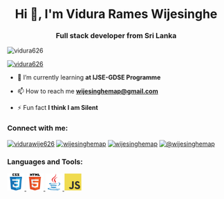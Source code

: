 <h1 align="center">Hi 👋, I'm Vidura Rames Wijesinghe</h1>
<h3 align="center">Full stack developer from Sri Lanka</h3>

<p align="left"> <img src="https://komarev.com/ghpvc/?username=vidura626&label=Profile%20views&color=0e75b6&style=flat" alt="vidura626" /> </p>

<p align="left"> <a href="https://github.com/ryo-ma/github-profile-trophy"><img src="https://github-profile-trophy.vercel.app/?username=vidura626" alt="vidura626" /></a> </p>

- 🌱 I’m currently learning **at IJSE-GDSE Programme**

- 📫 How to reach me **wijesinghemap@gmail.com**

- ⚡ Fun fact **I think I am Silent**

<h3 align="left">Connect with me:</h3>
<p align="left">
<a href="https://linkedin.com/in/vidurawije626" target="blank"><img align="center" src="https://raw.githubusercontent.com/rahuldkjain/github-profile-readme-generator/master/src/images/icons/Social/linked-in-alt.svg" alt="vidurawije626" height="30" width="40" /></a>
<a href="https://www.hackerrank.com/wijesinghemap" target="blank"><img align="center" src="https://raw.githubusercontent.com/rahuldkjain/github-profile-readme-generator/master/src/images/icons/Social/hackerrank.svg" alt="wijesinghemap" height="30" width="40" /></a>
<a href="https://www.leetcode.com/wijesinghemap" target="blank"><img align="center" src="https://raw.githubusercontent.com/rahuldkjain/github-profile-readme-generator/master/src/images/icons/Social/leet-code.svg" alt="wijesinghemap" height="30" width="40" /></a>
<a href="https://www.hackerearth.com/@wijesinghemap" target="blank"><img align="center" src="https://raw.githubusercontent.com/rahuldkjain/github-profile-readme-generator/master/src/images/icons/Social/hackerearth.svg" alt="@wijesinghemap" height="30" width="40" /></a>
</p>

<h3 align="left">Languages and Tools:</h3>
<p align="left"> <a href="https://www.w3schools.com/css/" target="_blank" rel="noreferrer"> <img src="https://raw.githubusercontent.com/devicons/devicon/master/icons/css3/css3-original-wordmark.svg" alt="css3" width="40" height="40"/> </a> <a href="https://www.w3.org/html/" target="_blank" rel="noreferrer"> <img src="https://raw.githubusercontent.com/devicons/devicon/master/icons/html5/html5-original-wordmark.svg" alt="html5" width="40" height="40"/> </a> <a href="https://www.java.com" target="_blank" rel="noreferrer"> <img src="https://raw.githubusercontent.com/devicons/devicon/master/icons/java/java-original.svg" alt="java" width="40" height="40"/> </a> <a href="https://developer.mozilla.org/en-US/docs/Web/JavaScript" target="_blank" rel="noreferrer"> <img src="https://raw.githubusercontent.com/devicons/devicon/master/icons/javascript/javascript-original.svg" alt="javascript" width="40" height="40"/> </a> </p>
